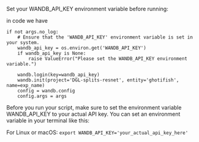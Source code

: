 Set your WANDB_API_KEY environment variable before running:

in code we have
```
if not args.no_log:
    # Ensure that the 'WANDB_API_KEY' environment variable is set in your system.
    wandb_api_key = os.environ.get('WANDB_API_KEY')
    if wandb_api_key is None:
        raise ValueError("Please set the WANDB_API_KEY environment variable.")
    
    wandb.login(key=wandb_api_key)
    wandb.init(project='DGL-splits-resnet', entity='ghotifish', name=exp_name)
    config = wandb.config
    config.args = args
```

Before you run your script, make sure to set the environment variable WANDB_API_KEY to your actual API key. You can set an environment variable in your terminal like this:

For Linux or macOS:
```export WANDB_API_KEY='your_actual_api_key_here'```

